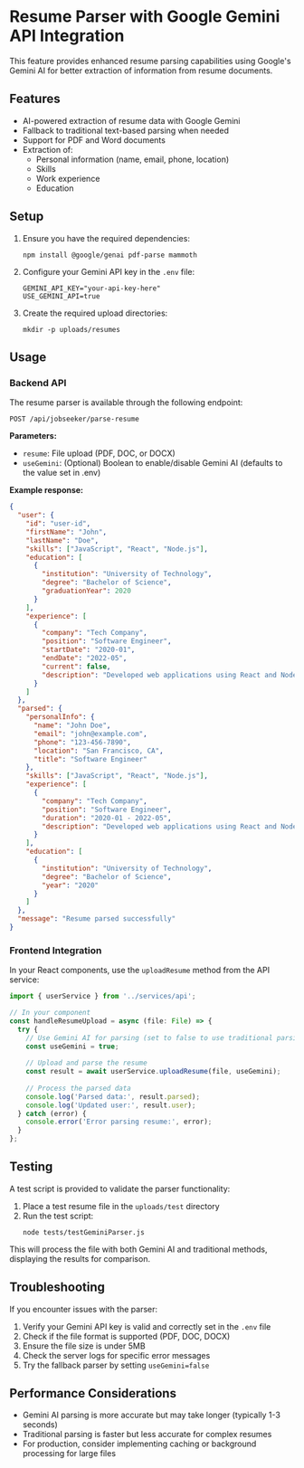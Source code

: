 # Resume Parser with Google Gemini API Integration

This feature provides enhanced resume parsing capabilities using Google's Gemini AI for better extraction of information from resume documents.

## Features

- AI-powered extraction of resume data with Google Gemini
- Fallback to traditional text-based parsing when needed
- Support for PDF and Word documents
- Extraction of:
  - Personal information (name, email, phone, location)
  - Skills
  - Work experience
  - Education

## Setup

1. Ensure you have the required dependencies:
   ```
   npm install @google/genai pdf-parse mammoth
   ```

2. Configure your Gemini API key in the `.env` file:
   ```
   GEMINI_API_KEY="your-api-key-here"
   USE_GEMINI_API=true
   ```

3. Create the required upload directories:
   ```
   mkdir -p uploads/resumes
   ```

## Usage

### Backend API

The resume parser is available through the following endpoint:

```
POST /api/jobseeker/parse-resume
```

**Parameters:**
- `resume`: File upload (PDF, DOC, or DOCX)
- `useGemini`: (Optional) Boolean to enable/disable Gemini AI (defaults to the value set in .env)

**Example response:**
```json
{
  "user": {
    "id": "user-id",
    "firstName": "John",
    "lastName": "Doe",
    "skills": ["JavaScript", "React", "Node.js"],
    "education": [
      {
        "institution": "University of Technology",
        "degree": "Bachelor of Science",
        "graduationYear": 2020
      }
    ],
    "experience": [
      {
        "company": "Tech Company",
        "position": "Software Engineer",
        "startDate": "2020-01",
        "endDate": "2022-05",
        "current": false,
        "description": "Developed web applications using React and Node.js"
      }
    ]
  },
  "parsed": {
    "personalInfo": {
      "name": "John Doe",
      "email": "john@example.com",
      "phone": "123-456-7890",
      "location": "San Francisco, CA",
      "title": "Software Engineer"
    },
    "skills": ["JavaScript", "React", "Node.js"],
    "experience": [
      {
        "company": "Tech Company",
        "position": "Software Engineer",
        "duration": "2020-01 - 2022-05",
        "description": "Developed web applications using React and Node.js"
      }
    ],
    "education": [
      {
        "institution": "University of Technology",
        "degree": "Bachelor of Science",
        "year": "2020"
      }
    ]
  },
  "message": "Resume parsed successfully"
}
```

### Frontend Integration

In your React components, use the `uploadResume` method from the API service:

```typescript
import { userService } from '../services/api';

// In your component
const handleResumeUpload = async (file: File) => {
  try {
    // Use Gemini AI for parsing (set to false to use traditional parsing)
    const useGemini = true;
    
    // Upload and parse the resume
    const result = await userService.uploadResume(file, useGemini);
    
    // Process the parsed data
    console.log('Parsed data:', result.parsed);
    console.log('Updated user:', result.user);
  } catch (error) {
    console.error('Error parsing resume:', error);
  }
};
```

## Testing

A test script is provided to validate the parser functionality:

1. Place a test resume file in the `uploads/test` directory
2. Run the test script:
   ```
   node tests/testGeminiParser.js
   ```

This will process the file with both Gemini AI and traditional methods, displaying the results for comparison.

## Troubleshooting

If you encounter issues with the parser:

1. Verify your Gemini API key is valid and correctly set in the `.env` file
2. Check if the file format is supported (PDF, DOC, DOCX)
3. Ensure the file size is under 5MB
4. Check the server logs for specific error messages
5. Try the fallback parser by setting `useGemini=false`

## Performance Considerations

- Gemini AI parsing is more accurate but may take longer (typically 1-3 seconds)
- Traditional parsing is faster but less accurate for complex resumes
- For production, consider implementing caching or background processing for large files 